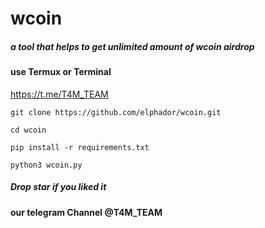 # wcoin
##### a tool that helps to get unlimited amount of wcoin airdrop
#### use Termux or Terminal  

https://t.me/T4M_TEAM

 ``` 
 git clone https://github.com/elphador/wcoin.git
```
 ``` 
 cd wcoin
```
 ``` 
 pip install -r requirements.txt
```
 ```
 python3 wcoin.py
```

##### Drop star if you liked it
#### our telegram Channel @T4M_TEAM


















